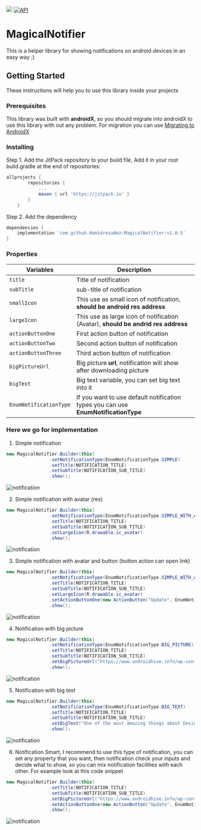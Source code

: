 [![](https://jitpack.io/v/HamidrezaAmz/MagicalNotifier.svg)](https://jitpack.io/#HamidrezaAmz/MagicalNotifier)
[![API](https://img.shields.io/badge/API-17%2B-brightgreen.svg?style=flat)](https://android-arsenal.com/api?level=17)

# MagicalNotifier
This is a helper library for showing notifications on android devices in an easy way ;)



## Getting Started

These instructions will help you to use this library inside your projects


### Prerequisites

This library was built with **androidX**, so you should migrate into androidX to use this library with out any problem. For migration you can use [Migrating to AndroidX](https://developer.android.com/jetpack/androidx/migrate)


### Installing

Step 1. Add the JitPack repository to your build file,
Add it in your root build.gradle at the end of repositories:

```gradle
allprojects {
        repositories {
            ...
            maven { url 'https://jitpack.io' }
        }
    }
```

Step 2. Add the dependency

```gradle
dependencies {
    implementation 'com.github.HamidrezaAmz:MagicalNotifier:v1.0.5'
}
```

### Properties

| Variables | Description |
| --- | --- |
| `title` | Title of notification |
| `subTitle` | sub-title of notification  |
| `smallIcon` | This use as small icon of notification, **should be android res address** |
| `largeIcon` | This use as large icon of notification (Avatar), **should be andrid res address** |
| `actionButtonOne` | First action button of notification |
| `actionButtonTwo` | Second action button of notification |
| `actionButtonThree` | Third action button of notification |
| `bigPictureUrl` | Big picture **url**, notification will show after downloading picture |
| `bigText` | Big text variable, you can set big text into it |
| `EnumNotificationType` | If you want to use default notification types you can use **EnumNotificationType** |


### Here we go for implementation

1. Simple notification

```java
new MagicalNotifier.Builder(this)
                .setNotificationType(EnumNotificationType.SIMPLE)
                .setTitle(NOTIFICATION_TITLE)
                .setSubTitle(NOTIFICATION_SUB_TITLE)
                .show();
```

![notification](https://raw.githubusercontent.com/HamidrezaAmz/MagicalNotifier/master/ScreenShots/notification_simple.jpg "notification")

2. Simple notification with avatar (res)

```java
new MagicalNotifier.Builder(this)
                .setNotificationType(EnumNotificationType.SIMPLE_WITH_AVATAR)
                .setTitle(NOTIFICATION_TITLE)
                .setSubTitle(NOTIFICATION_SUB_TITLE)
                .setLargeIcon(R.drawable.ic_avatar)
                .show();
```
![notification](https://raw.githubusercontent.com/HamidrezaAmz/MagicalNotifier/master/ScreenShots/notification_simple_with_avatar.jpg "notification")

3. Simple notification with avatar and button (button action can open link)

```java
new MagicalNotifier.Builder(this)
                .setNotificationType(EnumNotificationType.SIMPLE_WITH_AVATAR_AND_BUTTON)
                .setTitle(NOTIFICATION_TITLE)
                .setSubTitle(NOTIFICATION_SUB_TITLE)
                .setLargeIcon(R.drawable.ic_avatar)
                .setActionButtonOne(new ActionButton("Update", EnumNotificationAction.OPEN_URL, "https://www.google.com/"))
                .show();
```
![notification](https://raw.githubusercontent.com/HamidrezaAmz/MagicalNotifier/master/ScreenShots/notification_simple_with_avatar_and_button.jpg "notification")

4. Notification with big picture

```java
new MagicalNotifier.Builder(this)
                .setNotificationType(EnumNotificationType.BIG_PICTURE)
                .setTitle(NOTIFICATION_TITLE)
                .setSubTitle(NOTIFICATION_SUB_TITLE)
                .setBigPictureUrl("https://www.androidhive.info/wp-content/uploads/2018/09/android-logging-using-timber-min.jpg")
                .show();
```
![notification](https://raw.githubusercontent.com/HamidrezaAmz/MagicalNotifier/master/ScreenShots/notification_big_picture.jpg "notification")


5. Notification with big text

```java
new MagicalNotifier.Builder(this)
                .setNotificationType(EnumNotificationType.BIG_TEXT)
                .setTitle(NOTIFICATION_TITLE)
                .setSubTitle(NOTIFICATION_SUB_TITLE)
                .setBigText("One of the most amazing things about Design Support Library is that we can create lively animated UIs with some simple configuration in XML. No code nor deep control about scrolls is required, so the process becomes really easy. We saw that Coordinator Layout is the central point the other components rely on to work properly, and that AppBarLayout helps the toolbar and other components to react to scroll changes. Today, I’ll show you how to use Collapsing Toolbar Layout to create awesome effects in a very easy way.")
                .show();
```
![notification](https://raw.githubusercontent.com/HamidrezaAmz/MagicalNotifier/master/ScreenShots/notification_big_text.jpg "notification")

6. Notification Smart, I recommend to use this type of notification, you can set any property that you want, then notification check your inputs and decide what to show, so you can mix notification facilities with each other. For example look at this code snippet

```java
new MagicalNotifier.Builder(this)
                .setTitle(NOTIFICATION_TITLE)
                .setSubTitle(NOTIFICATION_SUB_TITLE)
                .setBigPictureUrl("https://www.androidhive.info/wp-content/uploads/2018/09/android-logging-using-timber-min.jpg")
                .setActionButtonOne(new ActionButton("Update", EnumNotificationAction.OPEN_URL, "https://www.google.com/"))
                .show();
```

![notification](https://raw.githubusercontent.com/HamidrezaAmz/MagicalNotifier/master/ScreenShots/notification_smart.jpg "notification")
